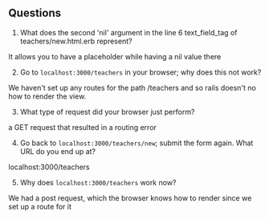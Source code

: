 ## Questions

1. What does the second 'nil' argument in the line 6 text_field_tag of teachers/new.html.erb represent?

It allows you to have a placeholder while having a nil value there

2. Go to `localhost:3000/teachers` in your browser; why does this not work?

We haven't set up any routes for the path /teachers and so rails doesn't no how to render the view.

3. What type of request did your browser just perform?

a GET request that resulted in a routing error

4. Go back to `localhost:3000/teachers/new`; submit the form again. What URL do you end up at?

localhost:3000/teachers

5. Why does `localhost:3000/teachers` work now?

We had a post request, which the browser knows how to render since we set up a route for it
